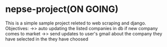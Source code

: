 # nepse-project(ON GOING) 
This is a simple sample project releted to web scraping and django.
Objectives:
->> auto updating the listed companies in db if new company comes to market
->> send updates to user's gmail about the company they have selected in the they have choosed
